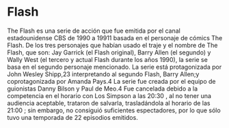 # Flash

The Flash es una serie de acción que fue emitida por el canal estadounidense CBS de 1990 a 19911​ basada en el personaje de cómics The Flash. De los tres personajes que habían usado el traje y el nombre de The Flash, que son: Jay Garrick (el Flash original), Barry Allen (el segundo) y Wally West (el tercero y actual Flash durante los años 1990), la serie se basa en el segundo personaje mencionado. La serie está protagonizada por John Wesley Shipp,2​3​ interpretando al segundo Flash, Barry Allen;y coprotagonizada por Amanda Pays.4​ La serie fue creada por el equipo de guionistas Danny Bilson y Paul de Meo.4​ Fue cancelada debido a la competencia en el horario con Los Simpson a las 20:30 , al no tener una audiencia aceptable, trataron de salvarla, trasladándola al horario de las 21:00 ; sin embargo, no consiguió suficientes espectadores, por lo que sólo tuvo una temporada de 22 episodios emitidos.
